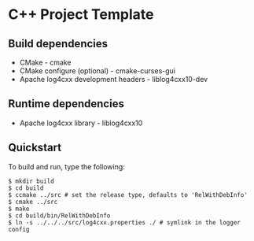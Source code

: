 # C++ Project Template

## Build dependencies

- CMake - cmake
- CMake configure (optional) - cmake-curses-gui
- Apache log4cxx development headers - liblog4cxx10-dev

## Runtime dependencies

- Apache log4cxx library - liblog4cxx10

## Quickstart

To build and run, type the following:
    
    $ mkdir build
    $ cd build
    $ ccmake ../src # set the release type, defaults to 'RelWithDebInfo'
    $ cmake ../src
    $ make
    $ cd build/bin/RelWithDebInfo
    $ ln -s ../../../src/log4cxx.properties ./ # symlink in the logger config
